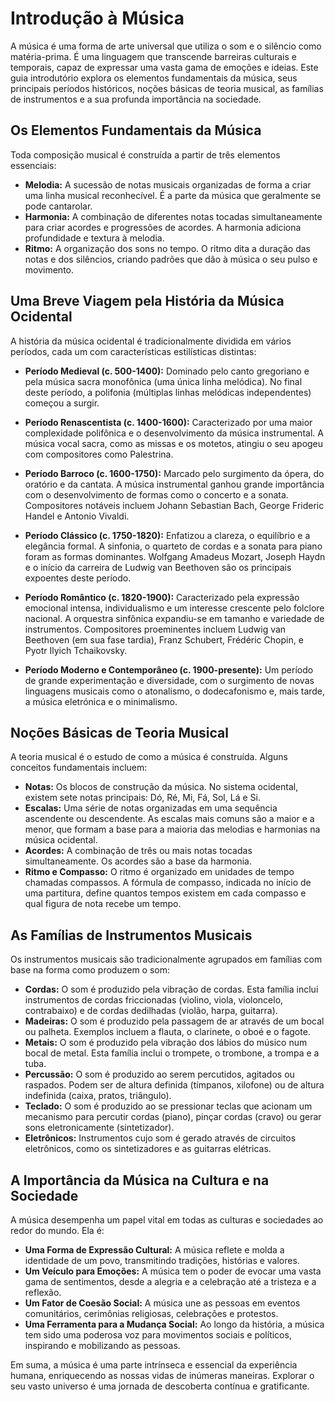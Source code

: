 # Introdução à Música

A música é uma forma de arte universal que utiliza o som e o silêncio como matéria-prima. É uma linguagem que transcende barreiras culturais e temporais, capaz de expressar uma vasta gama de emoções e ideias. Este guia introdutório explora os elementos fundamentais da música, seus principais períodos históricos, noções básicas de teoria musical, as famílias de instrumentos e a sua profunda importância na sociedade.

## Os Elementos Fundamentais da Música

Toda composição musical é construída a partir de três elementos essenciais:

* **Melodia:** A sucessão de notas musicais organizadas de forma a criar uma linha musical reconhecível. É a parte da música que geralmente se pode cantarolar.
* **Harmonia:** A combinação de diferentes notas tocadas simultaneamente para criar acordes e progressões de acordes. A harmonia adiciona profundidade e textura à melodia.
* **Ritmo:** A organização dos sons no tempo. O ritmo dita a duração das notas e dos silêncios, criando padrões que dão à música o seu pulso e movimento.

## Uma Breve Viagem pela História da Música Ocidental

A história da música ocidental é tradicionalmente dividida em vários períodos, cada um com características estilísticas distintas:

* **Período Medieval (c. 500-1400):** Dominado pelo canto gregoriano e pela música sacra monofônica (uma única linha melódica). No final deste período, a polifonia (múltiplas linhas melódicas independentes) começou a surgir.

* **Período Renascentista (c. 1400-1600):** Caracterizado por uma maior complexidade polifônica e o desenvolvimento da música instrumental. A música vocal sacra, como as missas e os motetos, atingiu o seu apogeu com compositores como Palestrina.

* **Período Barroco (c. 1600-1750):** Marcado pelo surgimento da ópera, do oratório e da cantata. A música instrumental ganhou grande importância com o desenvolvimento de formas como o concerto e a sonata. Compositores notáveis incluem Johann Sebastian Bach, George Frideric Handel e Antonio Vivaldi.

* **Período Clássico (c. 1750-1820):** Enfatizou a clareza, o equilíbrio e a elegância formal. A sinfonia, o quarteto de cordas e a sonata para piano foram as formas dominantes. Wolfgang Amadeus Mozart, Joseph Haydn e o início da carreira de Ludwig van Beethoven são os principais expoentes deste período.

* **Período Romântico (c. 1820-1900):** Caracterizado pela expressão emocional intensa, individualismo e um interesse crescente pelo folclore nacional. A orquestra sinfônica expandiu-se em tamanho e variedade de instrumentos. Compositores proeminentes incluem Ludwig van Beethoven (em sua fase tardia), Franz Schubert, Frédéric Chopin, e Pyotr Ilyich Tchaikovsky.

* **Período Moderno e Contemporâneo (c. 1900-presente):** Um período de grande experimentação e diversidade, com o surgimento de novas linguagens musicais como o atonalismo, o dodecafonismo e, mais tarde, a música eletrónica e o minimalismo.

## Noções Básicas de Teoria Musical

A teoria musical é o estudo de como a música é construída. Alguns conceitos fundamentais incluem:

* **Notas:** Os blocos de construção da música. No sistema ocidental, existem sete notas principais: Dó, Ré, Mi, Fá, Sol, Lá e Si.
* **Escalas:** Uma série de notas organizadas em uma sequência ascendente ou descendente. As escalas mais comuns são a maior e a menor, que formam a base para a maioria das melodias e harmonias na música ocidental.
* **Acordes:** A combinação de três ou mais notas tocadas simultaneamente. Os acordes são a base da harmonia.
* **Ritmo e Compasso:** O ritmo é organizado em unidades de tempo chamadas compassos. A fórmula de compasso, indicada no início de uma partitura, define quantos tempos existem em cada compasso e qual figura de nota recebe um tempo.

## As Famílias de Instrumentos Musicais

Os instrumentos musicais são tradicionalmente agrupados em famílias com base na forma como produzem o som:

* **Cordas:** O som é produzido pela vibração de cordas. Esta família inclui instrumentos de cordas friccionadas (violino, viola, violoncelo, contrabaixo) e de cordas dedilhadas (violão, harpa, guitarra).
* **Madeiras:** O som é produzido pela passagem de ar através de um bocal ou palheta. Exemplos incluem a flauta, o clarinete, o oboé e o fagote.
* **Metais:** O som é produzido pela vibração dos lábios do músico num bocal de metal. Esta família inclui o trompete, o trombone, a trompa e a tuba.
* **Percussão:** O som é produzido ao serem percutidos, agitados ou raspados. Podem ser de altura definida (tímpanos, xilofone) ou de altura indefinida (caixa, pratos, triângulo).
* **Teclado:** O som é produzido ao se pressionar teclas que acionam um mecanismo para percutir cordas (piano), pinçar cordas (cravo) ou gerar sons eletronicamente (sintetizador).
* **Eletrônicos:** Instrumentos cujo som é gerado através de circuitos eletrônicos, como os sintetizadores e as guitarras elétricas.

## A Importância da Música na Cultura e na Sociedade

A música desempenha um papel vital em todas as culturas e sociedades ao redor do mundo. Ela é:

* **Uma Forma de Expressão Cultural:** A música reflete e molda a identidade de um povo, transmitindo tradições, histórias e valores.
* **Um Veículo para Emoções:** A música tem o poder de evocar uma vasta gama de sentimentos, desde a alegria e a celebração até a tristeza e a reflexão.
* **Um Fator de Coesão Social:** A música une as pessoas em eventos comunitários, cerimônias religiosas, celebrações e protestos.
* **Uma Ferramenta para a Mudança Social:** Ao longo da história, a música tem sido uma poderosa voz para movimentos sociais e políticos, inspirando e mobilizando as pessoas.

Em suma, a música é uma parte intrínseca e essencial da experiência humana, enriquecendo as nossas vidas de inúmeras maneiras. Explorar o seu vasto universo é uma jornada de descoberta contínua e gratificante.